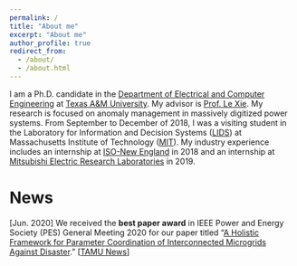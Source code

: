```yaml
---
permalink: /
title: "About me"
excerpt: "About me"
author_profile: true
redirect_from: 
  - /about/
  - /about.html
---
```

I am a Ph.D. candidate in the [Department of Electrical and Computer Engineering](https://engineering.tamu.edu/electrical/index.html) at [Texas A&M University](https://www.tamu.edu). My advisor is [Prof. Le Xie](http://www.ece.tamu.edu/~le.xie/). My research is focused on anomaly management in massively digitized power systems. From September to December of 2018, I was a visiting student in the Laboratory for Information and Decision Systems ([LIDS](https://lids.mit.edu)) at Massachusetts Institute of Technology ([MIT](http://www.mit.edu)). My industry experience includes an internship at [ISO-New England](https://www.iso-ne.com) in 2018 and an internship at [Mitsubishi Electric Research Laboratories](https://www.merl.com) in 2019.

News
=====
[Jun. 2020] We received the **best paper award** in IEEE Power and Energy Society (PES) General Meeting 2020 for our paper titled “[A Holistic Framework for Parameter Coordination of Interconnected Microgrids Against Disaster](https://ieeexplore.ieee.org/abstract/document/9281628).” [[TAMU News](https://engineering.tamu.edu/news/2020/09/research-team-receives-best-paper-award-at-flagship-conference.html)]
